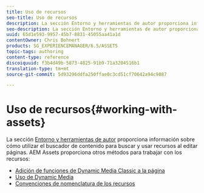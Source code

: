 ```yaml
---
title: Uso de recursos
seo-title: Uso de recursos
description: La sección Entorno y herramientas de autor proporciona información sobre cómo utilizar el buscador de contenido para buscar y usar recursos al editar páginas. AEM Assets proporciona otros métodos para trabajar con los recursos.
seo-description: La sección Entorno y herramientas de autor proporciona información sobre cómo utilizar el buscador de contenido para buscar y usar recursos al editar páginas. AEM Assets proporciona otros métodos para trabajar con los recursos.
uuid: 65d1e593-9957-45b7-8831-45055aa41a1d
contentOwner: Chris Bohnert
products: SG_EXPERIENCEMANAGER/6.5/ASSETS
topic-tags: authoring
content-type: reference
discoiquuid: f3b4d49b-5873-4825-91b9-71a3204516b1
translation-type: tm+mt
source-git-commit: 5d93296ddfa250ffae0c3cd51cf70642a94c9887

---
```



# Uso de recursos{#working-with-assets}

La sección [Entorno y herramientas de autor](/help/sites-authoring/author-environment-tools.md) proporciona información sobre cómo utilizar el buscador de contenido para buscar y usar recursos al editar páginas.  AEM Assets proporciona otros métodos para trabajar con los recursos:

* [Adición de funciones de Dynamic Media Classic a la página](/help/sites-classic-ui-authoring/manage-assets-classic-s7.md)
* [Uso de Dynamic Media](/help/sites-classic-ui-authoring/dynamic-media-assets.md)
* [Convenciones de nomenclatura de los recursos](/help/sites-classic-ui-authoring/asset-naming-conventions.md)

